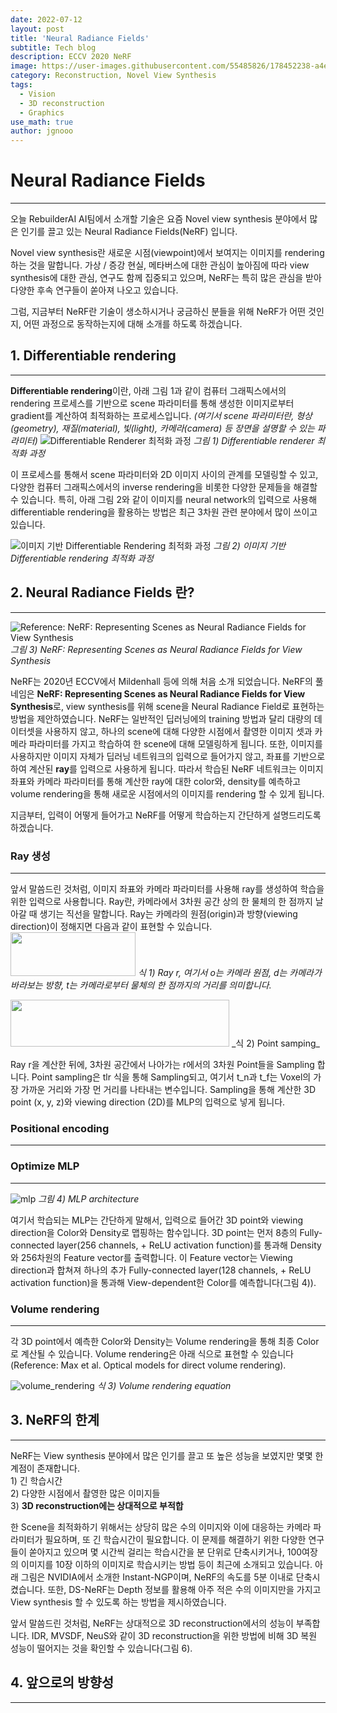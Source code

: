 ```yaml
---
date: 2022-07-12
layout: post
title: 'Neural Radiance Fields'
subtitle: Tech blog
description: ECCV 2020 NeRF
image: https://user-images.githubusercontent.com/55485826/178452238-a4eb2b1b-07f2-49d5-ab59-1dfa829be00e.png
category: Reconstruction, Novel View Synthesis
tags:
  - Vision
  - 3D reconstruction
  - Graphics
use_math: true
author: jgnooo
---
```


# Neural Radiance Fields
---

오늘 RebuilderAI AI팀에서 소개할 기술은 요즘 Novel view synthesis 분야에서 많은 인기를 끌고 있는 Neural Radiance Fields(NeRF) 입니다.

Novel view synthesis란 새로운 시점(viewpoint)에서 보여지는 이미지를 rendering하는 것을 말합니다. 가상 / 증강 현실, 메타버스에 대한 관심이 높아짐에 따라 view synthesis에 대한 관심, 연구도 함께 집중되고 있으며, NeRF는 특히 많은 관심을 받아 다양한 후속 연구들이 쏟아져 나오고 있습니다. 

그럼, 지금부터 NeRF란 기술이 생소하시거나 궁금하신 분들을 위해 NeRF가 어떤 것인지, 어떤 과정으로 동작하는지에 대해 소개를 하도록 하겠습니다.

## 1. Differentiable rendering
---
<!-- 기본적으로 **Rendering**이란 형상(geometry), 재질(material), 빛(light), 카메라(camera) 등 scene parameter들에 의해 정의된 3차원 장면에 대한 이미지를 생성하는 프로세스를 말합니다. 반면, **Inverse rendering**은 2D 이미지로부터 scene에 대한 특성, parameter를 예측 / 추론하는 것을 말합니다. -->
**Differentiable rendering**이란, 아래 그림 1과 같이 컴퓨터 그래픽스에서의 rendering 프로세스를 기반으로 scene 파라미터를 통해 생성한 이미지로부터 gradient를 계산하여 최적화하는 프로세스입니다. _(여기서 scene 파라미터란, 형상(geometry), 재질(material), 빛(light), 카메라(camera) 등 장면을 설명할 수 있는 파라미터)_
![Differentiable Renderer 최적화 과정](https://user-images.githubusercontent.com/55485826/178452142-ebccce87-3229-422a-bd76-708c001e32c4.png)
    _그림 1) Differentiable renderer 최적화 과정_

이 프로세스를 통해서 scene 파라미터와 2D 이미지 사이의 관계를 모델링할 수 있고, 다양한 컴퓨터 그래픽스에서의 inverse rendering을 비롯한 다양한 문제들을 해결할 수 있습니다. 특히, 아래 그림 2와 같이 이미지를 neural network의 입력으로 사용해 differentiable rendering을 활용하는 방법은 최근 3차원 관련 분야에서 많이 쓰이고 있습니다.

![이미지 기반 Differentiable Rendering 최적화 과정](https://user-images.githubusercontent.com/55485826/178452202-2cae7e06-248c-412b-9ef0-47567f653efc.png)
    _그림 2) 이미지 기반 Differentiable rendering 최적화 과정_


<!-- - **Why Use Differentiable Rendering?**
    - Inverse rendering 문제를 해결하기 위해 사용
    - Rendering 프로세스를 machine learning 파이프라인에 적용해 문제 해결 -->

## 2. Neural Radiance Fields 란?
---

![Reference: NeRF: Representing Scenes as Neural Radiance Fields for View Synthesis](https://user-images.githubusercontent.com/55485826/178452238-a4eb2b1b-07f2-49d5-ab59-1dfa829be00e.png)
    _그림 3) NeRF: Representing Scenes as Neural Radiance Fields for View Synthesis_

NeRF는 2020년 ECCV에서 Mildenhall 등에 의해 처음 소개 되었습니다. NeRF의 풀네임은 **NeRF: Representing Scenes as Neural Radiance Fields for View Synthesis**로, view synthesis를 위해 scene을 Neural Radiance Field로 표현하는 방법을 제안하였습니다.
NeRF는 일반적인 딥러닝에의 training 방법과 달리 대량의 데이터셋을 사용하지 않고, 하나의 scene에 대해 다양한 시점에서 촬영한 이미지 셋과 카메라 파라미터를 가지고 학습하여 한 scene에 대해 모델링하게 됩니다. 또한, 이미지를 사용하지만 이미지 자체가 딥러닝 네트워크의 입력으로 들어가지 않고, 좌표를 기반으로 하여 계산된 **ray**를 입력으로 사용하게 됩니다. 따라서 학습된 NeRF 네트워크는 이미지 좌표와 카메라 파라미터를 통해 계산한 ray에 대한 color와, density를 예측하고 volume rendering을 통해 새로운 시점에서의 이미지를 rendering 할 수 있게 됩니다.

지금부터, 입력이 어떻게 들어가고 NeRF를 어떻게 학습하는지 간단하게 설명드리도록 하겠습니다.

### Ray 생성
---
앞서 말씀드린 것처럼, 이미지 좌표와 카메라 파라미터를 사용해 ray를 생성하여 학습을 위한 입력으로 사용합니다. Ray란, 카메라에서 3차원 공간 상의 한 물체의 한 점까지 날아갈 때 생기는 직선을 말합니다. Ray는 카메라의 원점(origin)과 방향(viewing direction)이 정해지면 다음과 같이 표현할 수 있습니다.
<img src="https://user-images.githubusercontent.com/55485826/179489036-345a0fb8-ff49-4486-90b1-f57bda693510.png" width="200" height="70"/>
    _식 1) Ray r, 여기서 o는 카메라 원점, d는 카메라가 바라보는 방향, t는 카메라로부터 물체의 한 점까지의 거리를 의미합니다._

<img src="https://user-images.githubusercontent.com/55485826/180755316-18a81d4d-2109-4d5d-96dc-10e5b9ac5583.png" width="350" height="75"/>
    _식 2) Point samping_

Ray r을 계산한 뒤에, 3차원 공간에서 나아가는 r에서의 3차원 Point들을 Sampling 합니다. Point sampling은 tlr 식을 통해 Sampling되고, 여기서 t_n과 t_f는 Voxel의 가장 가까운 거리와 가장 먼 거리를 나타내는 변수입니다. Sampling을 통해 계산한 3D point (x, y, z)와 viewing direction (2D)를 MLP의 입력으로 넣게 됩니다. 

### Positional encoding
---


### Optimize MLP
---
![mlp](https://user-images.githubusercontent.com/55485826/180755300-3a2ad0f1-529e-453c-8df3-d05301adf57e.png)
    _그림 4) MLP architecture_

여기서 학습되는 MLP는 간단하게 말해서, 입력으로 들어간 3D point와 viewing direction을 Color와 Density로 맵핑하는 함수입니다. 3D point는 먼저 8층의 Fully-connected layer(256 channels, + ReLU activation function)를 통과해 Density와 256차원의 Feature vector를 출력합니다. 이 Feature vector는 Viewing direction과 합쳐져 하나의 추가 Fully-connected layer(128 channels, + ReLU activation function)을 통과해 View-dependent한 Color를 예측합니다(그림 4)). 

### Volume rendering
---
각 3D point에서 예측한 Color와 Density는 Volume rendering을 통해 최종 Color로 계산될 수 있습니다. Volume rendering은 아래 식으로 표현할 수 있습니다(Reference: Max et al. Optical models for direct volume rendering).

![volume_rendering](https://user-images.githubusercontent.com/55485826/180757087-4a4c8b15-a251-472d-a9cb-fd871365a6a9.png)
    _식 3) Volume rendering equation_



## 3. NeRF의 한계
---
NeRF는 View synthesis 분야에서 많은 인기를 끌고 또 높은 성능을 보였지만 몇몇 한계점이 존재합니다.   
    1) 긴 학습시간   
    2) 다양한 시점에서 촬영한 많은 이미지들   
    3) **3D reconstruction에는 상대적으로 부적합**   

한 Scene을 최적화하기 위해서는 상당히 많은 수의 이미지와 이에 대응하는 카메라 파라미터가 필요하며, 또 긴 학습시간이 필요합니다. 이 문제를 해결하기 위한 다양한 연구들이 쏟아지고 있으며 몇 시간씩 걸리는 학습시간을 분 단위로 단축시키거나, 100여장의 이미지를 10장 이하의 이미지로 학습시키는 방법 등이 최근에 소개되고 있습니다. 아래 그림은 NVIDIA에서 소개한 Instant-NGP이며, NeRF의 속도를 5분 이내로 단축시켰습니다. 또한, DS-NeRF는 Depth 정보를 활용해 아주 적은 수의 이미지만을 가지고 View synthesis 할 수 있도록 하는 방법을 제시하였습니다.

앞서 말씀드린 것처럼, NeRF는 상대적으로 3D reconstruction에서의 성능이 부족합니다. IDR, MVSDF, NeuS와 같이 3D reconstruction을 위한 방법에 비해 3D 복원 성능이 떨어지는 것을 확인할 수 있습니다(그림 6).

## 4. 앞으로의 방향성
---

